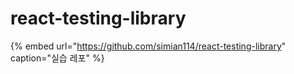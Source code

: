 # react-testing-library

{% embed url="https://github.com/simian114/react-testing-library" caption="실습 레포" %}



